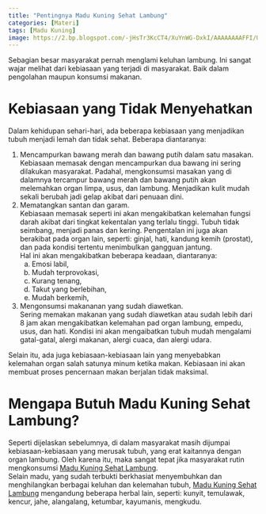 ```yaml
---
title: "Pentingnya Madu Kuning Sehat Lambung"
categories: [Materi]
tags: [Madu Kuning]
image: https://2.bp.blogspot.com/-jHsTr3KcCT4/XuYnWG-DxkI/AAAAAAAAFFI/UVnTde0Z82gDRTmSi5NgvLfNSPCaI2ZAACPcBGAsYHg/s1600/202006-mho-madu-kuning-sehat-lambung.png
---
```


<div class="paraph">Sebagian besar masyarakat pernah menglami keluhan lambung. Ini sangat wajar melihat dari kebiasaan yang terjadi di masyarakat. Baik dalam pengolahan maupun konsumsi makanan.</div>

<h1>Kebiasaan yang Tidak Menyehatkan</h1>

<div class="paraph">Dalam kehidupan sehari-hari, ada beberapa kebiasaan yang menjadikan tubuh menjadi lemah dan tidak sehat. Beberapa diantaranya:</div>

<ol>
    <li>Mencampurkan bawang merah dan bawang putih dalam satu masakan.
        <div class="paraph">Kebiasaan memasak dengan mencampurkan dua bawang ini sering dilakukan masyarakat. Padahal, mengkonsumsi masakan yang di dalamnya tercampur bawang merah dan bawang putih akan melemahkan organ limpa, usus, dan lambung. Menjadikan kulit mudah sekali berubah jadi gelap akibat dari penuaan dini.</div></li>
    <li>Mematangkan santan dan garam.
        <div class="paraph">Kebiasaan memasak seperti ini akan mengakibatkan kelemahan fungsi darah akibat dari tingkat kekentalan yang terlalu tinggi. Tubuh tidak seimbang, menjadi panas dan kering. Pengentalan ini juga akan berakibat pada organ lain, seperti: ginjal, hati, kandung kemih (prostat), dan pada kondisi tertentu menimbulkan gangguan jantung.</div>
        <div class="paraph">Hal ini akan mengakibatkan beberapa keadaan, diantaranya:</div>
            <ol>
                <li style="list-style-type:lower-alpha">Emosi labil,</li>
                <li style="list-style-type:lower-alpha">Mudah terprovokasi,</li>
                <li style="list-style-type:lower-alpha">Kurang tenang,</li>
                <li style="list-style-type:lower-alpha">Takut yang berlebihan,</li>
                <li style="list-style-type:lower-alpha">Mudah berkemih,</li></ol></li>
    <li>Mengonsumsi makananan yang sudah diawetkan.
        <div class="paraph">Sering memakan makanan yang sudah diawetkan atau sudah lebih dari 8 jam akan mengakibatkan kelemahan pad organ lambung, empedu, usus, dan hati. Kondisi ini akan mengaibatkan tubuh mudah mengalami gatal-gatal, alergi makanan, alergi cuaca, dan alergi udara.</div></li>
</ol>

<div class="paraph">Selain itu, ada juga kebiasaan-kebiasaan lain yang menyebabkan kelemahan organ salah satunya minum ketika makan. Kebiasaan ini akan membuat proses pencernaan makan berjalan tidak maksimal.</div>

<h1>Mengapa Butuh Madu Kuning Sehat Lambung?</h1>

<div class="paraph">Seperti dijelaskan sebelumnya, di dalam masyarakat masih dijumpai kebiasaan-kebiasaan yang merusak tubuh, yang erat kaitannya dengan organ lambung. Oleh karena itu, maka sangat tepat jika masyarakat rutin mengkonsumsi <a  class="mhoapp orange" href="{{ site.baseurl }}/posts/madu-kuning-sehat-lambung-wk6" title="Madu Kuning Sehat Lambung">Madu Kuning Sehat Lambung</a>.</div>

<div class="paraph">Selain madu, yang sudah terbukti berkhasiat menyembuhkan dan menghilangkan berbagai keluhan dan kelemahan tubuh, <a  class="mhoapp orange" href="{{ site.baseurl }}/posts/madu-kuning-sehat-lambung-wk6" title="Madu Kuning Sehat Lambung">Madu Kuning Sehat Lambung</a> mengandung beberapa herbal lain, seperti: kunyit, temulawak, kencur, jahe, alangalang, ketumbar, kayumanis, mengkudu.</div>
